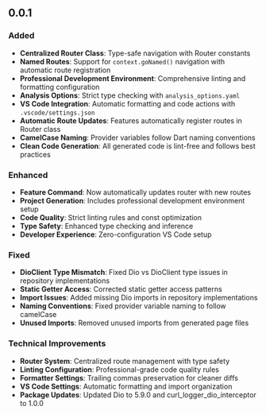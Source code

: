 ## 0.0.1

### Added

- **Centralized Router Class**: Type-safe navigation with Router constants
- **Named Routes**: Support for `context.goNamed()` navigation with automatic route registration
- **Professional Development Environment**: Comprehensive linting and formatting configuration
- **Analysis Options**: Strict type checking with `analysis_options.yaml`
- **VS Code Integration**: Automatic formatting and code actions with `.vscode/settings.json`
- **Automatic Route Updates**: Features automatically register routes in Router class
- **CamelCase Naming**: Provider variables follow Dart naming conventions
- **Clean Code Generation**: All generated code is lint-free and follows best practices

### Enhanced

- **Feature Command**: Now automatically updates router with new routes
- **Project Generation**: Includes professional development environment setup
- **Code Quality**: Strict linting rules and const optimization
- **Type Safety**: Enhanced type checking and inference
- **Developer Experience**: Zero-configuration VS Code setup

### Fixed

- **DioClient Type Mismatch**: Fixed Dio vs DioClient type issues in repository implementations
- **Static Getter Access**: Corrected static getter access patterns
- **Import Issues**: Added missing Dio imports in repository implementations
- **Naming Conventions**: Fixed provider variable naming to follow camelCase
- **Unused Imports**: Removed unused imports from generated page files

### Technical Improvements

- **Router System**: Centralized route management with type safety
- **Linting Configuration**: Professional-grade code quality rules
- **Formatter Settings**: Trailing commas preservation for cleaner diffs
- **VS Code Settings**: Automatic formatting and import organization
- **Package Updates**: Updated Dio to 5.9.0 and curl_logger_dio_interceptor to 1.0.0
